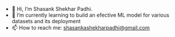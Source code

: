 - 👋 Hi, I’m Shasank Shekhar Padhi.
- 🌱 I’m currently learning to build an efective ML model for various datasets and its deployment
- 📫 How to reach me: shasankashekharpadhi@gmail.com

<!---
SHASANKsp/SHASANKsp is a ✨ special ✨ repository because its `README.md` (this file) appears on your GitHub profile.
You can click the Preview link to take a look at your changes.
--->
